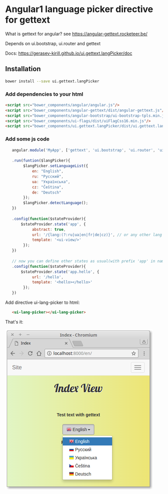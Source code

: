 # Angular1 language picker directive for gettext
What is gettext for angular? see https://angular-gettext.rocketeer.be/

Depends on ui.bootstrap, ui.router and gettext

Docs: https://gerasev-kirill.github.io/ui.gettext.langPicker/doc

## Installation

```bash
bower install --save ui.gettext.langPicker
```


### Add dependencies to your html

```html
<script src="bower_components/angular/angular.js"/>
<script src="bower_components/angular-gettext/dist/angular-gettext.js"/>
<script src="bower_components/angular-bootstrap/ui-bootstrap-tpls.min.js"/>
<script src="bower_components/ui-flags/dist/uiFlagCss16.min.js"/>
<script src="bower_components/ui.gettext.langPicker/dist/ui.gettext.langPicker.js"/>
```

### Add some js code
```js
   angular.module('MyApp', ['gettext', 'ui.bootstrap', 'ui.router', 'ui.gettext.langPicker'])

   .run(funtion($langPicker){
        $langPicker.setLanguageList({
            en: "English",
            ru: "Русский",
            ua: "Українська",
            cz: "Čeština",
            de: "Deutsch"
        });
        $langPicker.detectLanguage();
   })

   .config(function($stateProvider){
       $stateProvider.state('app', {
            abstract: true,
            url: '/{lang:(?:ru|ua|en|fr|de|cz)}', // or any other lang code
            template: '<ui-view/>'
        });
   })

   // now you can define other states as usual(with prefix 'app' in name). ex.:
   .config(function($stateProvider){
       $stateProvider.state('app.hello', {
            url: '/hello',
            template: '<hello></hello>'
        });
   })
```
Add directive ui-lang-picker to html:
```html
   <ui-lang-picker></ui-lang-picker>
```
That's it:


![app.png](https://github.com/gerasev-kirill/angular-gettext-lang-picker/blob/master/doc/img/app.png)
